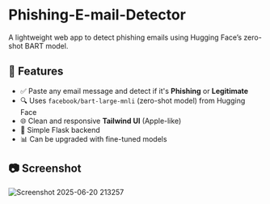 # Phishing-E-mail-Detector
A lightweight web app to detect phishing emails using Hugging Face’s zero-shot BART model.

## 🚀 Features

- ✅ Paste any email message and detect if it's **Phishing** or **Legitimate**
- 🔍 Uses `facebook/bart-large-mnli` (zero-shot model) from Hugging Face
- 🌐 Clean and responsive **Tailwind UI** (Apple-like)
- 🧹 Simple Flask backend
- 📊 Can be upgraded with fine-tuned models

## 📷 Screenshot

![Screenshot 2025-06-20 213257](https://github.com/user-attachments/assets/830c1109-880f-4ff8-8336-7e9623714db3)
